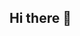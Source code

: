 ## Hi there 👋

<!--![shakugan-no-shana-shana](https://github.com/user-attachments/assets/2cb583d8-5ffe-4d60-89a5-5e06687d1a5d)

**OkitaSoujiRYN/OkitaSoujiRYN** is a ✨ _special_ ✨ repository because its `README.md` (this file) appears on your GitHub profile.

Here are some ideas to get you started:

- 🔭 I’m currently working on ...
- 🌱 I’m currently learning ...
- 👯 I’m looking to collaborate on ...
- 🤔 I’m looking for help with ...
- 💬 Ask me about ...
- 📫 How to reach me: ...
- 😄 Pronouns: ...
- ⚡ Fun fact: ...
-->
